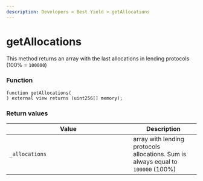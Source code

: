 ```yaml
---
description: Developers > Best Yield > getAllocations
---
```


# getAllocations

This method returns an array with the last allocations in lending protocols (100% = `100000`)

### Function

```solidity
function getAllocations(
) external view returns (uint256[] memory);
```

### Return values

<table><thead><tr><th width="312">Value</th><th>Description</th></tr></thead><tbody><tr><td><code>_allocations</code></td><td>array with lending protocols allocations. Sum is always equal to <code>100000</code> (100%)</td></tr></tbody></table>
